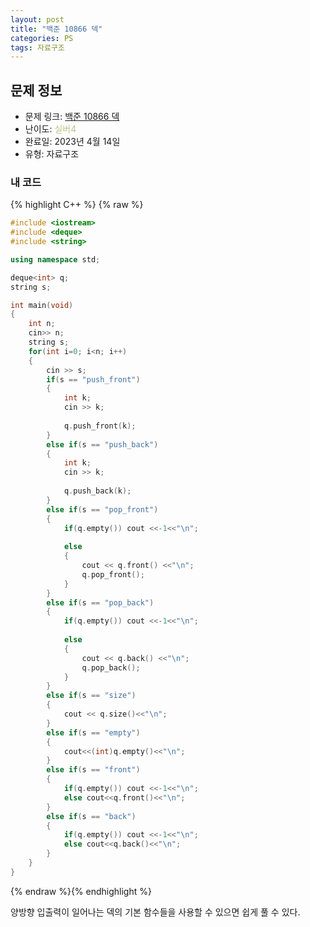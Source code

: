 ```yaml
---
layout: post
title: "백준 10866 덱"
categories: PS
tags: 자료구조
---
```


## 문제 정보
- 문제 링크: [백준 10866 덱](https://www.acmicpc.net/problem/10866)
- 난이도: <span style="color:#B5C78A">실버4</span>
- 완료일: 2023년 4월 14일
- 유형: 자료구조

### 내 코드

{% highlight C++ %} {% raw %}
```C++
#include <iostream>
#include <deque>
#include <string>

using namespace std;

deque<int> q;
string s;

int main(void)
{
	int n;
	cin>> n;
	string s;
	for(int i=0; i<n; i++)
	{
		cin >> s;
		if(s == "push_front")
		{
			int k;
			cin >> k;
			
			q.push_front(k);
		}
		else if(s == "push_back")
		{
			int k;
			cin >> k;
			
			q.push_back(k);
		}		
		else if(s == "pop_front")
		{
			if(q.empty()) cout <<-1<<"\n";
			
			else 
			{
				cout << q.front() <<"\n";
				q.pop_front();
			}
		}
		else if(s == "pop_back")
		{
			if(q.empty()) cout <<-1<<"\n";
			
			else 
			{
				cout << q.back() <<"\n";
				q.pop_back();
			}
		}		
		else if(s == "size")
		{
			cout << q.size()<<"\n";
		}
		else if(s == "empty")
		{
			cout<<(int)q.empty()<<"\n";
		}
		else if(s == "front")
		{
			if(q.empty()) cout <<-1<<"\n";
			else cout<<q.front()<<"\n";
		}		
		else if(s == "back")
		{
			if(q.empty()) cout <<-1<<"\n";
			else cout<<q.back()<<"\n";
		}	
	}
}
```
{% endraw %}{% endhighlight %}

양방향 입출력이 일어나는 덱의 기본 함수들을 사용할 수 있으면 쉽게 풀 수 있다.
